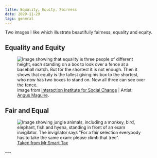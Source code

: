 ```yaml
---
title: Equality, Equity, Fairness
date: 2020-11-20
tags: general
---
```

<p>Two images I like which illustrate beautifully fairness, equality and equity.</p>
<h2>Equality and Equity</h2>
<p><figure><img src="/assets/images/iisc_equalityequity.png" alt="Image showing that equality is three people of different height, each standing on a box to look over a fence at a baseball match. But for the shortest it is not enough. Then it shows that equity is the tallest giving his box to the shortest, who now has two boxes to stand on. Now all three can see over the fence." /><figcaption>Image from <a href="http://interactioninstitute.org">Interaction Institute for Social Change</a> | Artist: <a href="http://madewithangus.com">Angus Maguire</a>. </figcaption></figure></p>
<h2>Fair and Equal</h2>
<p><figure><img src="/assets/images/fair-equal.jpg" alt="Image showing jungle animals, including a monkey, bird, elephant, fish and hyena, standing in front of an exam invigilator. The invigilator says &quot;For a fair selection everybody has to take the same exam: please climb that tree&quot;." /><figcaption><a href="http://mrsmarttax.com/news/equal-vs-fair-what-is-the-difference-243/">Taken from Mr Smart Tax </a></figcaption></figure></p>
---

